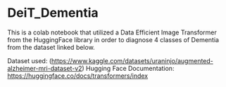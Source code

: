 # DeiT_Dementia
This is a colab notebook that utilized a Data Efficient Image Transformer from the HuggingFace library in order to diagnose 4 classes of Dementia from the dataset linked below.  

Dataset used: (https://www.kaggle.com/datasets/uraninjo/augmented-alzheimer-mri-dataset-v2)
Hugging Face Documentation: https://huggingface.co/docs/transformers/index
